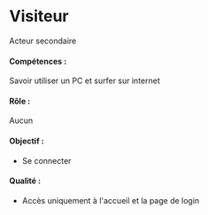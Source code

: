 # Visiteur
Acteur secondaire

#### Compétences :
Savoir utiliser un PC et surfer sur internet

#### Rôle :
Aucun

#### Objectif :
 - Se connecter

#### Qualité :
 - Accès uniquement à l'accueil et la page de login
